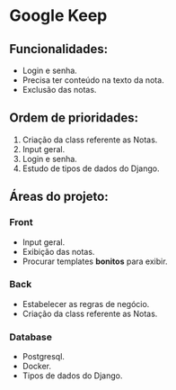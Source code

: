 # Google Keep

## Funcionalidades:

- Login e senha.
- Precisa ter conteúdo na texto da nota.
- Exclusão das notas.

## Ordem de prioridades:

1. Criação da class referente as Notas.
2. Input geral.
3. Login e senha.
4. Estudo de tipos de dados do Django.

## Áreas do projeto:

### Front

- Input geral.
- Exibição das notas.
- Procurar templates **bonitos** para exibir.

### Back

- Estabelecer as regras de negócio.
- Criação da class referente as Notas.

### Database

- Postgresql.
- Docker.
- Tipos de dados do Django.

